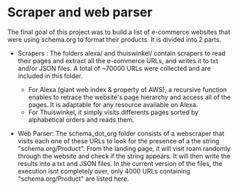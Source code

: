 # Scraper and web parser

The final goal of this project was to build a list of e-commerce websites that were using schema.org to format their products.
It is divided into 2 parts.

- Scrapers :
	The folders alexa/ and thuiswinkel/ contain scrapers to read their pages and extract all the e-commerce URLs, and writes it to txt and/or JSON files.
	A total of ~70000 URLs were collected and are included in this folder.

	- For Alexa (giant web index & property of AWS), a recursive function enables to retrace the website's page hierarchy and access all of the pages.
	It is adaptable for any resource available on Alexa.
	- For Thuiswinkel, it simply visits differents pages sorted by alphabetical orders and reads them.


- Web Parser: 
	The schema_dot_org folder consists of a webscraper that visits each one of these URLs to look for the presence of a the string "schema.org/Product".
	From the landing page, it will visit roam randomly through the website and check if the string appears.
	It will then write the results into a txt and JSON files.
	In the current version of the files, the execution isnt completely over, only 4000 URLs containing "schema.org/Product" are listed here.
	

